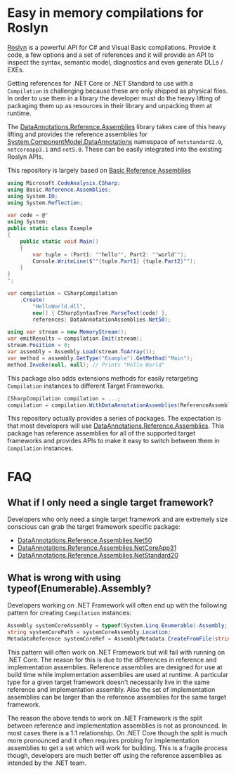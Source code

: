 # Easy in memory compilations for Roslyn

[Roslyn](https://github.com/dotnet/roslyn) is a powerful API for C# and Visual 
Basic compilations. Provide it code, a few options and a set of references and 
it will provide an API to inspect the syntax, semantic model, diagnostics and 
even generate DLLs / EXEs. 

Getting references for .NET Core or .NET Standard to use with a `Compilation`
is challenging because these are only shipped as physical files. In order to use
them in a library the developer must do the heavy lifting of packaging them up
as resources in their library and unpacking them at runtime.

The [DataAnnotations.Reference.Assemblies](https://www.nuget.org/packages/DataAnnotations.Reference.Assemblies/) 
library takes care of this heavy lifting and provides the reference assemblies 
for [System.ComponentModel.DataAnnotations](https://docs.microsoft.com/en-us/dotnet/api/system.componentmodel.dataannotations?view=net-6.0) namespace of `netstandard2.0`, `netcoreapp3.1` and `net5.0`. These can be easily 
integrated into the existing Roslyn APIs.

This repository is largely based on [Basic Reference Assemblies](https://github.com/jaredpar/basic-reference-assemblies)

```c#
using Microsoft.CodeAnalysis.CSharp;
using Basic.Reference.Assemblies;
using System.IO;
using System.Reflection;

var code = @"
using System;
public static class Example
{
    public static void Main()
    {
        var tuple = (Part1: ""hello"", Part2: ""world"");
        Console.WriteLine($""{tuple.Part1} {tuple.Part2}"");
    }
}
";

var compilation = CSharpCompilation
    .Create(
        "HelloWorld.dll",
        new[] { CSharpSyntaxTree.ParseText(code) },
        references: DataAnnotationAssemblies.Net50);

using var stream = new MemoryStream();
var emitResults = compilation.Emit(stream);
stream.Position = 0;
var assembly = Assembly.Load(stream.ToArray());
var method = assembly.GetType("Example").GetMethod("Main");
method.Invoke(null, null); // Prints "Hello World"

```

This package also adds extensions methods for easily retargeting `Compilation` 
instances to different Target Frameworks.

```c#
CSharpCompilation compilation = ...;
compilation = compilation.WithDataAnnotationAssemblies(ReferenceAssemblyKind.NetCoreApp31);
```

This repository actually provides a series of packages. The expectation is that
most developers will use [DataAnnotations.Reference.Assemblies](https://www.nuget.org/packages/DataAnnotations.Reference.Assemblies/).
This package has reference assemblies for all of the supported target frameworks
and provides APIs to make it easy to switch between them in `Compilation` 
instances. 

# FAQ

## What if I only need a single target framework?
Developers who only need a single target framework and are extremely size 
conscious can grab the target framework specific package:

- [DataAnnotations.Reference.Assemblies.Net50](https://www.nuget.org/packages/DataAnnotations.Reference.Assemblies.Net50/)
- [DataAnnotations.Reference.Assemblies.NetCoreApp31](https://www.nuget.org/packages/DataAnnotations.Reference.Assemblies.NetCoreApp31/)
- [DataAnnotations.Reference.Assemblies.NetStandard20](https://www.nuget.org/packages/DataAnnotations.Reference.Assemblies.NetStandard20/)

## What is wrong with using typeof(Enumerable).Assembly?
Developers working on .NET Framework will often end up with the following pattern
for creating `Compilation` instances:

```c#
Assembly systemCoreAssembly = typeof(System.Linq.Enumerable).Assembly;
string systemCorePath = systemCoreAssembly.Location;
MetadataReference systemCoreRef = AssemblyMetadata.CreateFromFile(string path).GetReference();
```

This pattern will often work on .NET Framework but will fail with running on 
.NET Core. The reason for this is due to the differences in reference and 
implementation assemblies. Reference assemblies are designed for use at build 
time while implementation assemblies are used at runtime. A particular type for 
a given target framework doesn't necessarily live in the same reference and 
implementation assembly. Also the set of implementation assemblies can be larger
than the reference assemblies for the same target framework.

The reason the above tends to work on .NET Framework is the split between 
reference and implementation assemblies is not as pronounced. In most cases 
there is a 1:1 relationship. On .NET Core though the split is much more 
pronounced and it often requires probing for implementation assemblies to get a 
set which will work for building. This is a fragile process though, developers
are much better off using the reference assemblies as intended by the .NET team.
